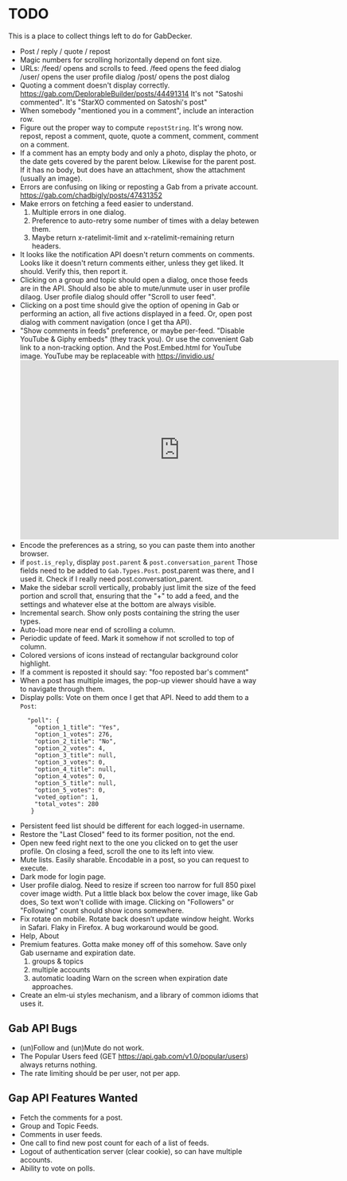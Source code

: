 # TODO

This is a place to collect things left to do for GabDecker.

* Post / reply / quote / repost
* Magic numbers for scrolling horizontally depend on font size.
* URLs:
  /feed/<feed> opens and scrolls to feed.
  /feed opens the feed dialog
  /user/<username> opens the user profile dialog
  /post/<postid> opens the post dialog
* Quoting a comment doesn't display correctly.
  https://gab.com/DeplorableBuilder/posts/44491314
  It's not "Satoshi commented". It's "StarXO commented on Satoshi's post"
* When somebody "mentioned you in a comment", include an interaction row.
* Figure out the proper way to compute `repostString`. It's wrong now.
  repost, repost a comment, quote, quote a comment, comment, comment on a comment.
* If a comment has an empty body and only a photo, display the photo, or
  the date gets covered by the parent below.
  Likewise for the parent post. If it has no body, but does have an attachment,
  show the attachment (usually an image).
* Errors are confusing on liking or reposting a Gab from a private
  account.  https://gab.com/chadbigly/posts/47431352
* Make errors on fetching a feed easier to understand.
  1. Multiple errors in one dialog.
  2. Preference to auto-retry some number of times with a delay betewen them.
  3. Maybe return x-ratelimit-limit and x-ratelimit-remaining return headers.
* It looks like the notification API doesn't return comments on comments.
  Looks like it doesn't return comments either, unless they get liked.
  It should. Verify this, then report it.
* Clicking on a group and topic should open a dialog,
  once those feeds are in the API.
  Should also be able to mute/unmute user in user profile dilaog.
  User profile dialog should offer "Scroll to user feed".
* Clicking on a post time should give the option of opening in Gab
  or performing an action, all five actions displayed in a feed.
  Or, open post dialog with comment navigation (once I get tha API).
* "Show comments in feeds" preference, or maybe per-feed.
  "Disable YouTube & Giphy embeds" (they track you).
  Or use the convenient Gab link to a non-tracking option.
  And the Post.Embed.html for YouTube image.
  YouTube may be replaceable with https://invidio.us/
  <iframe id='ivplayer'
          type='text/html'
          width='640' height='360'
          src='https://invidio.us/embed/_eLddzLagsg?'
          frameborder='0'>
  </iframe>
* Encode the preferences as a string, so you can paste them into another browser.
* if `post.is_reply`, display `post.parent` & `post.conversation_parent`
  Those fields need to be added to `Gab.Types.Post`.
  post.parent was there, and I used it. Check if I really need
  post.conversation_parent.
* Make the sidebar scroll vertically, probably just limit the size of the
  feed portion and scroll that, ensuring that the "+" to add a feed, and
  the settings and whatever else at the bottom are always visible.
* Incremental search. Show only posts containing the string the user types.
* Auto-load more near end of scrolling a column.
* Periodic update of feed. Mark it somehow if not scrolled to top of column.
* Colored versions of icons instead of rectangular background color highlight.
* If a comment is reposted it should say:
  "foo reposted bar's comment"
* When a post has multiple images, the pop-up viewer should have a way
  to navigate through them.
* Display polls:
  Vote on them once I get that API.
  Need to add them to a `Post`:
  ```
    "poll": {
      "option_1_title": "Yes",
      "option_1_votes": 276,
      "option_2_title": "No",
      "option_2_votes": 4,
      "option_3_title": null,
      "option_3_votes": 0,
      "option_4_title": null,
      "option_4_votes": 0,
      "option_5_title": null,
      "option_5_votes": 0,
      "voted_option": 1,
      "total_votes": 280
     }
   ```
* Persistent feed list should be different for each logged-in username.
* Restore the "Last Closed" feed to its former position, not the end.
* Open new feed right next to the one you clicked on to get the user profile.
  On closing a feed, scroll the one to its left into view.
* Mute lists. Easily sharable. Encodable in a post, so you can request to execute.
* Dark mode for login page.
* User profile dialog.
  Need to resize if screen too narrow for full 850 pixel cover image width.
  Put a little black box below the cover image, like Gab does,
  So text won't collide with image.
  Clicking on "Followers" or "Following" count should show icons somewhere.
* Fix rotate on mobile. Rotate back doesn’t update window height.
  Works in Safari. Flaky in Firefox. A bug workaround would be good.
* Help, About
* Premium features.
  Gotta make money off of this somehow.
  Save only Gab username and expiration date.
  1) groups & topics
  2) multiple accounts
  3) automatic loading
  Warn on the screen when expiration date approaches.
* Create an elm-ui styles mechanism, and a library of common idioms that uses it.

## Gab API Bugs

* (un)Follow and (un)Mute do not work.
* The Popular Users feed (GET https://api.gab.com/v1.0/popular/users)
  always returns nothing.
* The rate limiting should be per user, not per app.

## Gap API Features Wanted

* Fetch the comments for a post.
* Group and Topic Feeds.
* Comments in user feeds.
* One call to find new post count for each of a list of feeds.
* Logout of authentication server (clear cookie), so can have multiple accounts.
* Ability to vote on polls.
